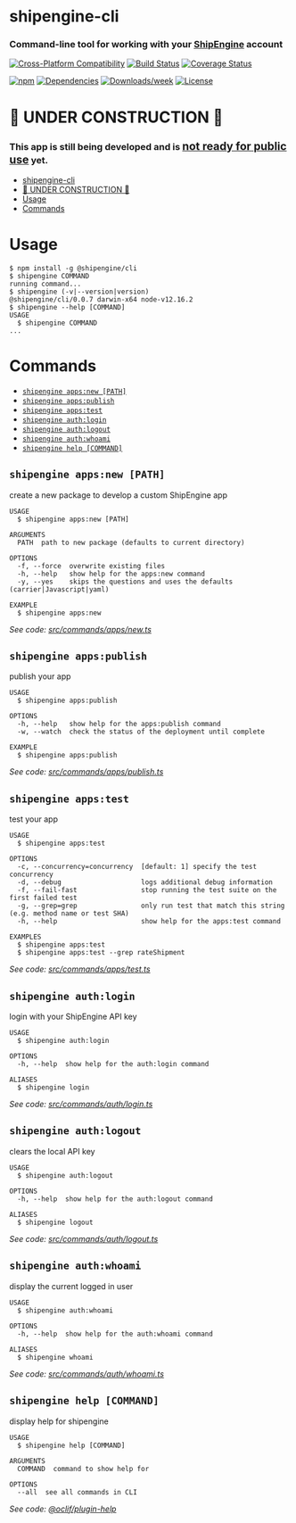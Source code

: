# shipengine-cli

### Command-line tool for working with your [ShipEngine](https://www.shipengine.com) account

[![Cross-Platform Compatibility](https://shipengine.github.io/img/badges/os-badges.svg)](https://github.com/ShipEngine/shipengine-cli/actions)
[![Build Status](https://github.com/ShipEngine/shipengine-cli/workflows/CI-CD/badge.svg)](https://github.com/ShipEngine/shipengine-cli/actions)
[![Coverage Status](https://coveralls.io/repos/github/ShipEngine/shipengine-cli/badge.svg?branch=master)](https://coveralls.io/github/ShipEngine/shipengine-cli)

[![npm](https://img.shields.io/npm/v/@shipengine/cli.svg)](https://www.npmjs.com/package/@shipengine/cli)
[![Dependencies](https://david-dm.org/ShipEngine/shipengine-cli.svg)](https://david-dm.org/ShipEngine/shipengine-cli)
[![Downloads/week](https://img.shields.io/npm/dw/@shipengine/cli.svg)](https://npmjs.org/package/shipengine-cli)
[![License](https://img.shields.io/npm/l/@shipengine/cli.svg)](LICENSE)

# 🚧 UNDER CONSTRUCTION 🚧

### This app is still being developed and is <u><big>not ready for public use</big></u> yet.

<!-- toc -->
* [shipengine-cli](#shipengine-cli)
* [🚧 UNDER CONSTRUCTION 🚧](#-under-construction-)
* [Usage](#usage)
* [Commands](#commands)
<!-- tocstop -->

# Usage

<!-- usage -->
```sh-session
$ npm install -g @shipengine/cli
$ shipengine COMMAND
running command...
$ shipengine (-v|--version|version)
@shipengine/cli/0.0.7 darwin-x64 node-v12.16.2
$ shipengine --help [COMMAND]
USAGE
  $ shipengine COMMAND
...
```
<!-- usagestop -->

# Commands

<!-- commands -->
* [`shipengine apps:new [PATH]`](#shipengine-appsnew-path)
* [`shipengine apps:publish`](#shipengine-appspublish)
* [`shipengine apps:test`](#shipengine-appstest)
* [`shipengine auth:login`](#shipengine-authlogin)
* [`shipengine auth:logout`](#shipengine-authlogout)
* [`shipengine auth:whoami`](#shipengine-authwhoami)
* [`shipengine help [COMMAND]`](#shipengine-help-command)

## `shipengine apps:new [PATH]`

create a new package to develop a custom ShipEngine app

```
USAGE
  $ shipengine apps:new [PATH]

ARGUMENTS
  PATH  path to new package (defaults to current directory)

OPTIONS
  -f, --force  overwrite existing files
  -h, --help   show help for the apps:new command
  -y, --yes    skips the questions and uses the defaults (carrier|Javascript|yaml)

EXAMPLE
  $ shipengine apps:new
```

_See code: [src/commands/apps/new.ts](https://github.com/ShipEngine/shipengine-cli/blob/v0.0.7/src/commands/apps/new.ts)_

## `shipengine apps:publish`

publish your app

```
USAGE
  $ shipengine apps:publish

OPTIONS
  -h, --help   show help for the apps:publish command
  -w, --watch  check the status of the deployment until complete

EXAMPLE
  $ shipengine apps:publish
```

_See code: [src/commands/apps/publish.ts](https://github.com/ShipEngine/shipengine-cli/blob/v0.0.7/src/commands/apps/publish.ts)_

## `shipengine apps:test`

test your app

```
USAGE
  $ shipengine apps:test

OPTIONS
  -c, --concurrency=concurrency  [default: 1] specify the test concurrency
  -d, --debug                    logs additional debug information
  -f, --fail-fast                stop running the test suite on the first failed test
  -g, --grep=grep                only run test that match this string (e.g. method name or test SHA)
  -h, --help                     show help for the apps:test command

EXAMPLES
  $ shipengine apps:test
  $ shipengine apps:test --grep rateShipment
```

_See code: [src/commands/apps/test.ts](https://github.com/ShipEngine/shipengine-cli/blob/v0.0.7/src/commands/apps/test.ts)_

## `shipengine auth:login`

login with your ShipEngine API key

```
USAGE
  $ shipengine auth:login

OPTIONS
  -h, --help  show help for the auth:login command

ALIASES
  $ shipengine login
```

_See code: [src/commands/auth/login.ts](https://github.com/ShipEngine/shipengine-cli/blob/v0.0.7/src/commands/auth/login.ts)_

## `shipengine auth:logout`

clears the local API key

```
USAGE
  $ shipengine auth:logout

OPTIONS
  -h, --help  show help for the auth:logout command

ALIASES
  $ shipengine logout
```

_See code: [src/commands/auth/logout.ts](https://github.com/ShipEngine/shipengine-cli/blob/v0.0.7/src/commands/auth/logout.ts)_

## `shipengine auth:whoami`

display the current logged in user

```
USAGE
  $ shipengine auth:whoami

OPTIONS
  -h, --help  show help for the auth:whoami command

ALIASES
  $ shipengine whoami
```

_See code: [src/commands/auth/whoami.ts](https://github.com/ShipEngine/shipengine-cli/blob/v0.0.7/src/commands/auth/whoami.ts)_

## `shipengine help [COMMAND]`

display help for shipengine

```
USAGE
  $ shipengine help [COMMAND]

ARGUMENTS
  COMMAND  command to show help for

OPTIONS
  --all  see all commands in CLI
```

_See code: [@oclif/plugin-help](https://github.com/oclif/plugin-help/blob/v2.2.3/src/commands/help.ts)_
<!-- commandsstop -->
